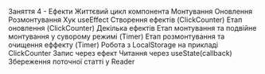 Заняття 4 - Ефекти
Життєвий цикл компонента
Монтування
Оновлення
Розмонтування
Хук useEffect
Створення ефектів (ClickCounter)
Етап оновлення (ClickCounter)
Декілька ефектів
Етап монтування та подвійне монтування у суворому режимі (Timer)
Етап розмонтування та очищення еффекту (Timer)
Робота з LocalStorage на прикладі ClickCounter
Запис через ефект
Читання через useState(callback)
Збереження поточної статті у Reader
